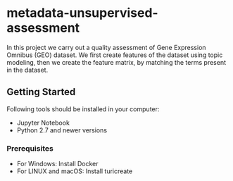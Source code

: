 # metadata-unsupervised-assessment
In this project we carry out a quality assessment of Gene Expression Omnibus (GEO) dataset. We first create features of the dataset using topic modeling,
then we create the feature matrix, by matching the terms present in the dataset. 

## Getting Started

Following tools should be installed in your computer: 
- Jupyter Notebook
- Python 2.7 and newer versions

### Prerequisites

- For Windows: Install Docker 
- For LINUX and macOS: Install turicreate

